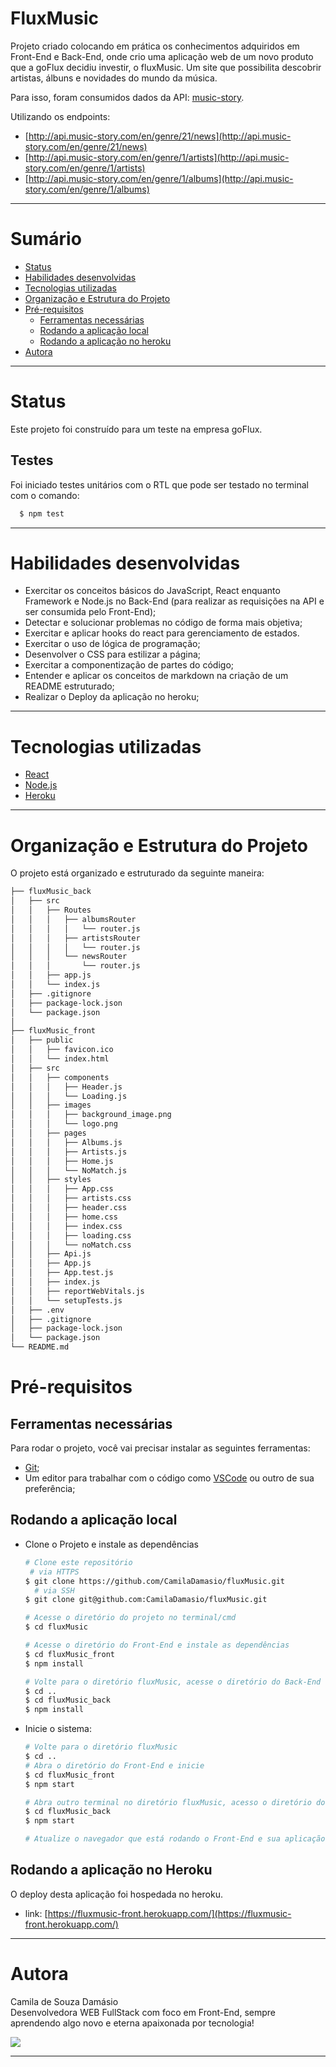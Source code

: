 # FluxMusic

Projeto criado colocando em prática os conhecimentos adquiridos em Front-End e Back-End,  onde crio uma aplicação web de um novo produto que a goFlux decidiu investir, o fluxMusic. Um site que possibilita descobrir artistas, álbuns e novidades do mundo da música.

Para isso, foram consumidos dados da API: [music-story](http://developers.music-story.com/developers/genre).

Utilizando os endpoints:
- [http://api.music-story.com/en/genre/21/news](http://api.music-story.com/en/genre/21/news)
- [http://api.music-story.com/en/genre/1/artists](http://api.music-story.com/en/genre/1/artists)
- [http://api.music-story.com/en/genre/1/albums](http://api.music-story.com/en/genre/1/albums)

---

# Sumário

- [Status](#status)
- [Habilidades desenvolvidas](#habilidades-desenvolvidas)
- [Tecnologias utilizadas](#tecnologias-utilizadas)
- [Organização e Estrutura do Projeto](#organização-e-estrutura-do-projeto)
- [Pré-requisitos](#pré-requisitos)
  - [Ferramentas necessárias](#ferramentas-necessárias)
  - [Rodando a aplicação local](#rodando-a-aplicação-local)
  - [Rodando a aplicação no heroku](#rodando-a-aplicação-no-heroku)
- [Autora](#autora)

---

# Status

Este projeto foi construído para um teste na empresa goFlux.

## Testes

Foi iniciado testes unitários com o RTL que pode ser testado no terminal com o comando:

```bash
  $ npm test

```
---

# Habilidades desenvolvidas

- Exercitar os conceitos básicos do JavaScript, React enquanto Framework e Node.js no Back-End (para realizar as requisições na API e ser consumida pelo Front-End);
- Detectar e solucionar problemas no código de forma mais objetiva;
- Exercitar e aplicar hooks do react para gerenciamento de estados.
- Exercitar o uso de lógica de programação;
- Desenvolver o CSS para estilizar a página;
- Exercitar a componentização de partes do código;
- Entender e aplicar os conceitos de markdown na criação de um README estruturado;
- Realizar o Deploy da aplicação no heroku;

---

# Tecnologias utilizadas

- [React](https://pt-br.reactjs.org/)
- [Node.js](https://nodejs.org/en/)
- [Heroku](https://www.heroku.com/)

---

# Organização e Estrutura do Projeto

O projeto está organizado e estruturado da seguinte maneira:

```bash
├── fluxMusic_back
│   ├── src
│   │   ├── Routes
│   │   │   ├── albumsRouter
│   │   │   │   └── router.js
│   │   │   ├── artistsRouter
│   │   │   │   └── router.js
│   │   │   └── newsRouter
│   │   │       └── router.js
│   │   ├── app.js
│   │   └── index.js
│   ├── .gitignore
│   ├── package-lock.json
│   └── package.json
│
├── fluxMusic_front
│   ├── public
│   │   ├── favicon.ico
│   │   └── index.html
│   ├── src
│   │   ├── components
│   │   │   ├── Header.js
│   │   │   └── Loading.js
│   │   ├── images
│   │   │   ├── background_image.png
│   │   │   └── logo.png
│   │   ├── pages
│   │   │   ├── Albums.js
│   │   │   ├── Artists.js
│   │   │   ├── Home.js
│   │   │   └── NoMatch.js
│   │   ├── styles
│   │   │   ├── App.css
│   │   │   ├── artists.css
│   │   │   ├── header.css
│   │   │   ├── home.css
│   │   │   ├── index.css
│   │   │   ├── loading.css
│   │   │   └── noMatch.css
│   │   ├── Api.js
│   │   ├── App.js
│   │   ├── App.test.js
│   │   ├── index.js
│   │   ├── reportWebVitals.js
│   │   └── setupTests.js
│   ├── .env
│   ├── .gitignore
│   ├── package-lock.json
│   └── package.json
└── README.md

```

# Pré-requisitos

## Ferramentas necessárias

Para rodar o projeto, você vai precisar instalar as seguintes ferramentas:
 - [Git](https://git-scm.com);
 - Um editor para trabalhar com o código como [VSCode](https://code.visualstudio.com/) ou outro de sua preferência;

## Rodando a aplicação local

 - Clone o Projeto e instale as dependências

    ```bash
    # Clone este repositório
     # via HTTPS
    $ git clone https://github.com/CamilaDamasio/fluxMusic.git
      # via SSH
    $ git clone git@github.com:CamilaDamasio/fluxMusic.git

    # Acesse o diretório do projeto no terminal/cmd
    $ cd fluxMusic

    # Acesse o diretório do Front-End e instale as dependências
    $ cd fluxMusic_front
    $ npm install

    # Volte para o diretório fluxMusic, acesse o diretório do Back-End e instale as dependências
    $ cd ..
    $ cd fluxMusic_back
    $ npm install

    ```

 - Inicie o sistema:

    ```bash
    # Volte para o diretório fluxMusic
    $ cd ..
    # Abra o diretório do Front-End e inicie
    $ cd fluxMusic_front
    $ npm start

    # Abra outro terminal no diretório fluxMusic, acesso o diretório do Back-End e inicie
    $ cd fluxMusic_back
    $ npm start

    # Atualize o navegador que está rodando o Front-End e sua aplicação estará funcionando corretamente!

    ```

## Rodando a aplicação no Heroku

  O deploy desta aplicação foi hospedada no heroku.

  - link: [https://fluxmusic-front.herokuapp.com/](https://fluxmusic-front.herokuapp.com/)

---

# Autora

  Camila de Souza Damásio
<br />
  Desenvolvedora WEB FullStack com foco em Front-End, sempre aprendendo algo novo e eterna apaixonada por tecnologia!

  <a href="https://www.linkedin.com/in/camilasdamasio/" target="_blank"><img src="https://img.shields.io/badge/-LinkedIn-%230077B5?style=for-the-badge&logo=linkedin&logoColor=white" target="_blank"></a>

---
